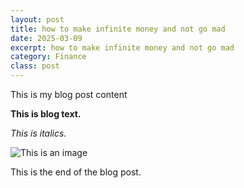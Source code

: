 ```yaml
---
layout: post
title: how to make infinite money and not go mad
date: 2025-03-09
excerpt: how to make infinite money and not go mad
category: Finance
class: post
---
```


This is my blog post content

**This is blog text.**

*This is italics.*

![This is an image](https://cdn.prod.website-files.com/66698e4ebea806ea4cadc0ce/66c36a1d9403ee87b896b1f5_0n_OrxfyYQSiPNgfnLjDiVuhvumZrOQyQPSV2pvwLmA.webp)

This is the end of the blog post.